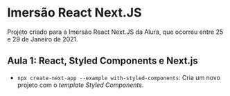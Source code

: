 # Imersão React Next.JS

Projeto criado para a Imersão React Next.JS da Alura, que ocorreu entre 25 e 29 de Janeiro de 2021.

## Aula 1: React, Styled Components e Next.js

- `npx create-next-app --example with-styled-components`: Cria um novo projeto com o *template* *Styled Components*.
